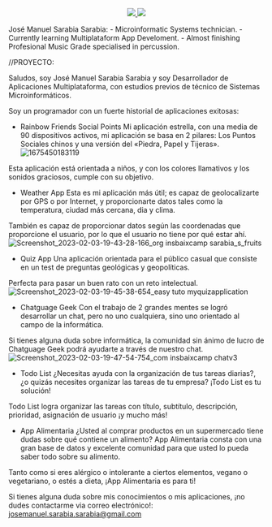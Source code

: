 <p align="center">
  <a href="https://skillicons.dev">
    <img src="https://skillicons.dev/icons?i=androidstudio,au,aws,cs,css,discord,docker,dotnet,eclipse,firebase,git,github,gradle,html,ai,instagram,java,js,laravel,linux,mysql,ps,php,postgres,postman,powershell,pr,stackoverflow,sketchup,vscode,wordpress" />
  </a>


<picture>
<source 
  srcset="https://github-readme-stats.vercel.app/api?username=Jose-Manuel-Sarabia-Sarabia&show_icons=true&theme=dark"
  media="(prefers-color-scheme: dark)"
/>
<source
  srcset="https://github-readme-stats.vercel.app/api?username=anuraghazra&show_icons=true"
  media="(prefers-color-scheme: light), (prefers-color-scheme: no-preference)"
/>
<img src="https://github-readme-stats.vercel.app/api?username=anuraghazra&show_icons=true" />
</picture>
</p>
José Manuel Sarabia Sarabia:
- Microinformatic Systems technician.
- Currently learning Multiplataform App Develoment.
- Almost finishing Profesional Music Grade specialised in percussion.

//PROYECTO:

Saludos, soy José Manuel Sarabia Sarabia y soy Desarrollador de Aplicaciones Multiplataforma, con estudios previos de técnico de Sistemas Microinformáticos.

Soy un programador con un fuerte historial de aplicaciones exitosas:

- Rainbow Friends Social Points
Mi aplicación estrella, con una media de 90 dispositivos activos, mi aplicación se basa en 2 pilares: Los Puntos Sociales chinos y una versión del «Piedra, Papel y Tijeras».
![1675450183119](https://user-images.githubusercontent.com/114681549/216684342-b43138b1-9a80-4320-8ef2-91acdf2a7345.jpg)


Esta aplicación está orientada a niños, y con los colores llamativos y los sonidos graciosos, cumple con su objetivo.

- Weather App
Esta es mi aplicación más útil; es capaz de geolocalizarte por GPS o por Internet, y proporcionarte datos tales como la temperatura, ciudad más cercana, dia y clima.

También es capaz de proporcionar datos según las coordenadas que proporcione el usuario, por lo que el usuario no tiene por qué estar ahí.
![Screenshot_2023-02-03-19-43-28-166_org insbaixcamp sarabia_s_fruits](https://user-images.githubusercontent.com/114681549/216684434-a5c418ab-6019-4d22-9a12-e42d0b50e033.jpg)

- Quiz App
Una aplicación orientada para el público casual que consiste en un test de preguntas geológicas y geopolíticas.

Perfecta para pasar un buen rato con un reto intelectual.
![Screenshot_2023-02-03-19-45-38-654_easy tuto myquizapplication](https://user-images.githubusercontent.com/114681549/216684448-82b7368f-771a-4a02-8f4c-37504db1ffac.jpg)

- Chatguage Geek
Con el trabajo de 2 grandes mentes se logró desarrollar un chat, pero no uno cualquiera, sino uno orientado al campo de la informática.

Si tienes alguna duda sobre informática, la comunidad sin ánimo de lucro de Chatguage Geek podrá ayudarte a través de nuestro chat.
![Screenshot_2023-02-03-19-47-54-754_com insbaixcamp chatv3](https://user-images.githubusercontent.com/114681549/216684473-be284a3e-df37-493f-8a0f-2dcfdcec317b.jpg)

- Todo List
¿Necesitas ayuda con la organización de tus tareas diarias?, ¿o quizás necesites organizar las tareas de tu empresa? ¡Todo List es tu solución!

Todo List logra organizar las tareas con título, subtítulo, descripción, prioridad, asignación de usuario ¡y mucho más!

- App Alimentaria
¿Usted al comprar productos en un supermercado tiene dudas sobre qué contiene un alimento? App Alimentaria consta con una gran base de datos y excelente comunidad para que usted lo pueda saber todo sobre su alimento.

Tanto como si eres alérgico o intolerante a ciertos elementos, vegano o vegetariano, o estés a dieta, ¡App Alimentaria es para ti!


Si tienes alguna duda sobre mis conocimientos o mis aplicaciones, ¡no dudes contactarme via correo electrónico!: josemanuel.sarabia.sarabia@gmail.com
